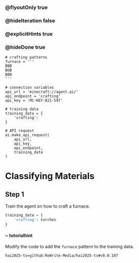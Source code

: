 ### @flyoutOnly true
### @hideIteration false
### @explicitHints true
### @hideDone true

```python-template
# crafting patterns
furnace = '''
BBB
BOB
BBB
'''
 
# connection variables
api_url = 'minecraft://agent.ai/'
api_endpoint = 'crafting'
api_key = 'MC-KEY-821-597'
 
# training data
training_data = {
    'crafting': 
}
 
# API request
ai.make_api_request(
    api_url,
    api_key,
    api_endpoint,
    training_data
)
```

# Classifying Materials

## Step 1
Train the agent on how to craft a furnace.

```python
training_data = {
    'crafting': torches
}
```
#### ~ tutorialhint 
Modify the code to add the `furnace` pattern to the training data.


```package
hai2025-ts=github:ReWrite-Media/hai2025-ts#v0.0.107
```
